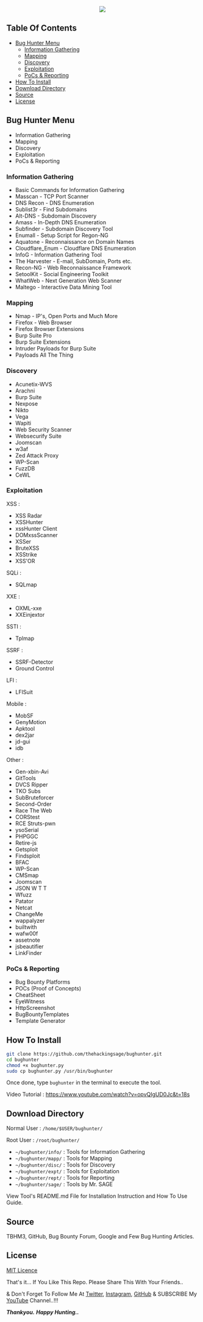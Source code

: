 <p align="center"><img src="https://github.com/thehackingsage/BugHunter/blob/master/logo.png?raw=true" /></p>

## Table Of Contents

- [Bug Hunter Menu](#bug-hunter-menu)
    - [Information Gathering](#information-gathering)
    - [Mapping](#mapping)
    - [Discovery](#discovery)
    - [Exploitation](#exploitation)
    - [PoCs & Reporting](#pocs--reporting)
- [How To Install](#how-to-install)
- [Download Directory](#download-directory)
- [Source](#source)
- [License](#license)

## Bug Hunter Menu

- Information Gathering
- Mapping
- Discovery 
- Exploitation
- PoCs & Reporting

### Information Gathering

- Basic Commands for Information Gathering
- Masscan - TCP Port Scanner
- DNS Recon - DNS Enumeration
- Sublist3r - Find Subdomains
- Alt-DNS - Subdomain Discovery
- Amass - In-Depth DNS Enumeration
- Subfinder - Subdomain Discovery Tool
- Enumall - Setup Script for Regon-NG
- Aquatone - Reconnaissance on Domain Names
- Cloudflare_Enum - Cloudflare DNS Enumeration
- InfoG - Information Gathering Tool
- The Harvester - E-mail, SubDomain, Ports etc.
- Recon-NG - Web Reconnaissance Framework
- SetoolKit - Social Engineering Toolkit
- WhatWeb - Next Generation Web Scanner
- Maltego - Interactive Data Mining Tool    
    
### Mapping
    
- Nmap - IP's, Open Ports and Much More
- Firefox - Web Browser
- Firefox Browser Extensions
- Burp Suite Pro
- Burp Suite Extensions
- Intruder Payloads for Burp Suite
- Payloads All The Thing
    
### Discovery
    
- Acunetix-WVS
- Arachni
- Burp Suite
- Nexpose
- Nikto
- Vega
- Wapiti
- Web Security Scanner
- Websecurify Suite
- Joomscan
- w3af
- Zed Attack Proxy
- WP-Scan
- FuzzDB
- CeWL

### Exploitation

XSS :
- XSS Radar
- XSSHunter
- xssHunter Client
- DOMxssScanner
- XSSer
- BruteXSS
- XSStrike
- XSS'OR
            
SQLi :  
- SQLmap

XXE : 
- OXML-xxe
- XXEinjextor

SSTI :
- Tplmap

SSRF :
- SSRF-Detector
- Ground Control

LFI :
- LFISuit

Mobile :
- MobSF
- GenyMotion
- Apktool
- dex2jar
- jd-gui
- idb

Other : 
- Gen-xbin-Avi
- GitTools
- DVCS Ripper
- TKO Subs
- SubBruteforcer
- Second-Order
- Race The Web
- CORStest
- RCE Struts-pwn
- ysoSerial
- PHPGGC
- Retire-js
- Getsploit
- Findsploit
- BFAC
- WP-Scan
- CMSmap
- Joomscan
- JSON W T T
- Wfuzz
- Patator
- Netcat
- ChangeMe
- wappalyzer
- builtwith
- wafw00f
- assetnote
- jsbeautifier
- LinkFinder

### PoCs & Reporting

- Bug Bounty Platforms
- POCs (Proof of Concepts)
- CheatSheet
- EyeWitness
- HttpScreenshot
- BugBountyTemplates
- Template Generator

## How To Install

```bash
git clone https://github.com/thehackingsage/bughunter.git
cd bughunter
chmod +x bughunter.py
sudo cp bughunter.py /usr/bin/bughunter
```

Once done, type `bughunter` in the terminal to execute the tool.

Video Tutorial : https://www.youtube.com/watch?v=opvQIgUD0Jc&t=18s

## Download Directory
   
Normal User : `/home/$USER/bughunter/`

Root User : `/root/bughunter/`

- `~/bughunter/info/` : Tools for Information Gathering
- `~/bughunter/mapp/` : Tools for Mapping
- `~/bughunter/disc/` : Tools for Discovery
- `~/bughunter/expt/` : Tools for Exploitation
- `~/bughunter/rept/` : Tools for Reporting
- `~/bughunter/sage/` : Tools by Mr. SAGE

View Tool's README.md File for Installation Instruction and How To Use Guide.

## Source

TBHM3, GitHub, Bug Bounty Forum, Google and Few Bug Hunting Articles.

## License

[MIT Licence](/LICENSE)

That's it... If You Like This Repo. Please Share This With Your Friends..

& Don't Forget To Follow Me At [Twitter](https://www.twitter.com/thehackingsage), [Instagram](https://www.instagram.com/thehackingsage), [GitHub](https://www.github.com/thehackingsage) 
& SUBSCRIBE My [YouTube](https://www.youtube.com/channel/UCYK1n9A4TUq1CvGc6F3DzoA) Channel..!!!

***Thankyou.***
***Happy Hunting..***
